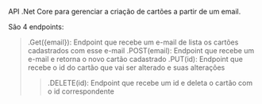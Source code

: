 API .Net Core para gerenciar a criação de cartões a partir de um email.

São 4 endpoints: 

> .Get({email}): Endpoint que recebe um e-mail de lista os cartões cadastrados com esse e-mail
> .POST(email): Endpoint que recebe um e-mail e retorna o novo cartão cadastrado 
> .PUT(id): Endpoint que recebe o id do cartão que vai ser alterado e suas alterações
> >.DELETE(id): Endpoint que recebe um id e deleta o cartão com o id correspondente 

